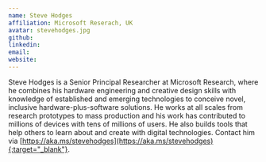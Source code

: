 ```yaml
---
name: Steve Hodges
affiliation: Microsoft Reserach, UK
avatar: stevehodges.jpg
github:
linkedin:
email:
website:
---
```

Steve Hodges is a Senior Principal Researcher at Microsoft Research, where he combines his hardware engineering and creative design skills with knowledge of established and emerging technologies to conceive novel, inclusive hardware-plus-software solutions. He works at all scales from research prototypes to mass production and his work has contributed to millions of devices with tens of millions of users. He also builds tools that help others to learn about and create with digital technologies. Contact him via [https://aka.ms/stevehodges](https://aka.ms/stevehodges){:target="_blank"}. 